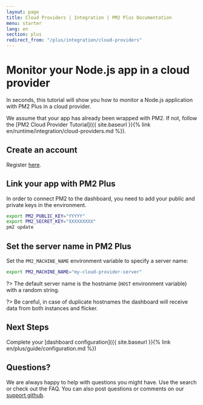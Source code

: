 ```yaml
---
layout: page
title: Cloud Providers | Integration | PM2 Plus Documentation
menu: starter
lang: en
section: plus
redirect_from: "/plus/integration/cloud-providers"
---
```


# Monitor your Node.js app in a cloud provider

In seconds, this tutorial will show you how to monitor a Node.js application with PM2 Plus in a cloud provider.

We assume that your app has already been wrapped with PM2. If not, follow the [PM2 Cloud Provider Tutorial]({{ site.baseurl }}{% link en/runtime/integration/cloud-providers.md %}).

## Create an account

Register [here](https://id.keymetrics.io/api/oauth/register).

## Link your app with PM2 Plus

In order to connect PM2 to the dashboard, you need to add your public and private keys in the environment.

```bash
export PM2_PUBLIC_KEY="YYYYY"
export PM2_SECRET_KEY="XXXXXXXXX"
pm2 update
```

## Set the server name in PM2 Plus

Set the `PM2_MACHINE_NAME` environment variable to specify a server name:

```bash
export PM2_MACHINE_NAME="my-cloud-provider-server"
```

?> The default server name is the hostname (`HOST` environment variable) with a random string.

?> Be careful, in case of duplicate hostnames the dashboard will receive data from both instances and flicker.

## Next Steps

Complete your [dashboard configuration]({{ site.baseurl }}{% link en/plus/guide/configuration.md %})

## Questions?

We are always happy to help with questions you might have. Use the search or check out the FAQ. You can also post questions or comments on our [support github](https://github.com/keymetrics/keymetrics-support/issues).